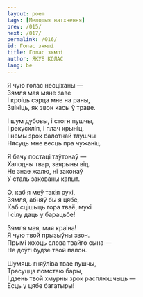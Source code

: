 ```yaml
---
layout: poem
tags: [Мелодыя натхнення]
prev: /015/
next: /017/
permalink: /016/
id: Голас зямлі
title: Голас зямлі
author: ЯКУБ КОЛАС
lang: be
---
```


Я чую голас несціханы —  
Зямля мая мяне заве  
I кроіць сэрца мне на раны,  
Звініць, як звон касы ў траве.

I шум дубовы, і стогн пушчы,  
I рэкусхліп, і плач крыніц,  
I немы зрок балотнай тлушчы  
Нясуць мне весць пра чужаніц.

Я бачу постаці тэўтонаў —  
Халодны твар, звярыны від.  
He знае жалю, ні законаў  
У сталь закованы капыт.

О, каб я меў такія рукі,  
Зямля, абняў бы я цябе,  
Каб сцішыць гора тваё, мукі  
I сілу даць у барацьбе!

Зямля мая, мая краіна!  
Я чую твой прызыўны звон.  
Прымі жхоць слова твайго сына —  
He доўгі будзе твой палон.

Шумяць гняўліва твае пушчы,  
Трасуцца помстаю бары,  
I дзень твой хмурны зрок расплюшчыць —  
Ёсць у цябе багатыры!